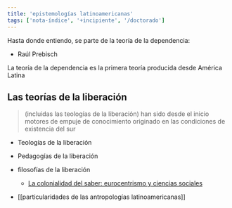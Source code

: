 ```yaml
---
title: 'epistemologías latinoamericanas'
tags: ['nota-índice', '+incipiente', '/doctorado']
---
```


Hasta donde entiendo, se parte de la teoría de la dependencia:

- Raúl Prebisch

La teoría de la dependencia es la primera teoría producida desde América Latina

## Las teorías de la liberación 

>(incluidas las teologías de la liberación) han sido desde el inicio motores de empuje de conocimiento originado en las condiciones de existencia del sur

- Teologías de la liberación
- Pedagogías de la liberación
- filosofías de la liberación
	- [La colonialidad del saber: eurocentrismo y ciencias sociales](http://bibliotecavirtual.clacso.org.ar/clacso/sur-sur/20100708034410/lander.pdf)

- [[particularidades de las antropologías latinoamericanas]]




